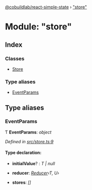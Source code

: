 [@cobuildlab/react-simple-state](../README.md) › ["store"](_store_.md)

# Module: "store"

## Index

### Classes

* [Store](../classes/_store_.store.md)

### Type aliases

* [EventParams](_store_.md#eventparams)

## Type aliases

###  EventParams

Ƭ **EventParams**: *object*

*Defined in [src/store.ts:9](https://github.com/cobuildlab/react-simple-state/blob/fa9a70c/src/store.ts#L9)*

#### Type declaration:

* **initialValue**? : *T | null*

* **reducer**: *[Reducer](_event_.md#reducer)‹T, U›*

* **stores**: *[]*
